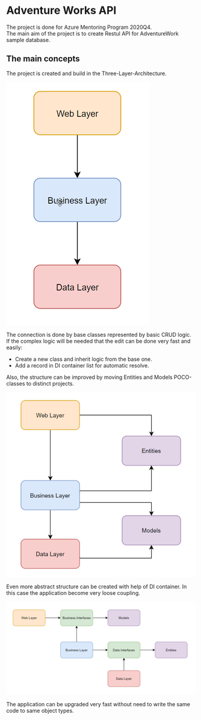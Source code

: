 # Adventure Works API

The project is done for Azure Mentoring Program 2020Q4.  
The main aim of the project is to create Restul API for AdventureWork sample database.

## The main concepts

The project is created and build in the Three-Layer-Architecture.

![Three-Layer-Architecture-Image](/Documents/Three-Layer-Architecture.png)

The connection is done by base classes represented by basic CRUD logic. If the complex logic will be needed that the edit can be done very fast and easily:

-   Create a new class and inherit logic from the base one.
-   Add a record in DI container list for automatic resolve.

Also, the structure can be improved by moving Entities and Models POCO-classes to distinct projects.

![Three-Layer-Architecture-Image-Modified](/Documents/Three-Layer-Architecture-Modified.png)

Even more abstract structure can be created with help of DI container. In this case the application become very loose coupling.

![Three-Layer-Architecture-Interface-Image-Modified](/Documents/Three-Layer-Architecture-Interface-Image-Modified.png)

The application can be upgraded very fast without need to write the same code to same object types.
